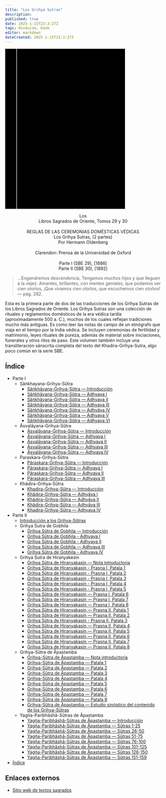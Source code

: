 ```yaml
---
title: "Los Grihya Sutras"
description: 
published: true
date: 2025-1-15T23:3:27Z
tags: Hinduism, book
editor: markdown
dateCreated: 2025-1-15T23:3:27Z
---
```


<div class="urantiapedia-book-front urantiapedia-book-hindu">
<svg xmlns="http://www.w3.org/2000/svg" width="102.6mm" height="136.8mm" viewBox="0 0 102.6 136.8" version="1.1">
	<g transform="translate(-7,-5)">
		<rect width="9.6" height="136.8" x="7" y="5" />
		<rect width="96.9" height="136.8" x="17" y="5" />
		<text style="font-size:5px" x="61" y="22">Hermann Oldenberg (tr.)</text>
		<text style="font-size:4px" x="61" y="125">1886-1892</text>
		<text style="font-size:9px" x="61" y="60">Los Grihya Sutras</text>
		<text style="font-size:9px" x="61" y="70">(2 partes)</text>
	</g>
</svg>
</div>

<p style="text-align:center;">
Los<br>
Libros Sagrados de Oriente, Tomos 29 y 30<br>
<br>
REGLAS DE LAS CEREMONIAS DOMÉSTICAS VÉDICAS<br>
<span class="text-h3">Los Grihya Sutras, (2 partes)</span><br>
<span class="text-h5">Por Hermann Oldenberg</span><br>
<br>
Clarendon: Prensa de la Universidad de Oxford<br>
<br>
Parte I (SBE 29), [1886]<br>
Parte II (SBE 30), [1892]<br>
</p>

> ...Engendremos descendencia.
> Tengamos muchos hijos y que lleguen a la vejez.
> Amantes, brillantes, con mentes geniales, que podamos ver cien otoños,
> ¡Que vivamos cien otoños, que escuchemos cien otoños!
> — pág. 282.

Esta es la primera parte de dos de las traducciones de los Grihya Sutras de los Libros Sagrados de Oriente. Los Grihya Sutras son una colección de rituales y reglamentos domésticos de la era védica tardía (aproximadamente 500 a. C.), muchos de los cuales reflejan tradiciones mucho más antiguas. Es como leer las notas de campo de un etnógrafo que viaja en el tiempo por la India védica. Se incluyen ceremonias de fertilidad y matrimonio, leyes rituales de pureza, además de material sobre iniciaciones, funerales y otros ritos de paso. Este volumen también incluye una transliteración sánscrita completa del texto del Khadira-Grihya-Sutra, algo poco común en la serie SBE.



## Índice

- Parte I
	- Sâṅkhayana-Grihya-Sûtra
		- [Sâṅkhâyana-Grihya-Sûtra — Introducción](/es/book/Hinduism/The_Grihya_Sutras/Sankhayana_Intro)
		- [Sâṅkhâyana-Grihya-Sûtra — Adhyaya I](/es/book/Hinduism/The_Grihya_Sutras/Sankhayana_1)
		- [Sâṅkhâyana-Grihya-Sûtra — Adhyaya II](/es/book/Hinduism/The_Grihya_Sutras/Sankhayana_2)
		- [Sâṅkhâyana-Grihya-Sûtra — Adhyaya III](/es/book/Hinduism/The_Grihya_Sutras/Sankhayana_3)
		- [Sâṅkhâyana-Grihya-Sûtra — Adhyâya IV](/es/book/Hinduism/The_Grihya_Sutras/Sankhayana_4)
		- [Sâṅkhâyana-Grihya-Sûtra — Adhyaya V](/es/book/Hinduism/The_Grihya_Sutras/Sankhayana_5)
		- [Sâṅkhâyana-Grihya-Sûtra — Adhyaya VI](/es/book/Hinduism/The_Grihya_Sutras/Sankhayana_6)
	- Âsvalâyana-Grihya-Sûtra
		- [Âsvalâyana-Grihya-Sûtra — Introducción](/es/book/Hinduism/The_Grihya_Sutras/Asvalayana_Intro)
		- [Āsvalāyana-Grihya-Sūtra — Adhyaya I](/es/book/Hinduism/The_Grihya_Sutras/Asvalayana_1)
		- [Āsvalāyana-Grihya-Sūtra — Adhyaya II](/es/book/Hinduism/The_Grihya_Sutras/Asvalayana_2)
		- [Āsvalāyana-Grihya-Sūtra — Adhyaya III](/es/book/Hinduism/The_Grihya_Sutras/Asvalayana_3)
		- [Āsvalāyana-Grihya-Sūtra — Adhyaya IV](/es/book/Hinduism/The_Grihya_Sutras/Asvalayana_4)
	- Paraskara-Grihya-Sûtra
		- [Pâraskara-Grihya-Sûtra — Introducción](/es/book/Hinduism/The_Grihya_Sutras/Paraskara_Intro)
		- [Pâraskara-Grihya-Sûtra — Adhyaya I](/es/book/Hinduism/The_Grihya_Sutras/Paraskara_1)
		- [Pâraskara-Grihya-Sûtra — Adhyaya II](/es/book/Hinduism/The_Grihya_Sutras/Paraskara_2)
		- [Pâraskara-Grihya-Sûtra — Adhyaya III](/es/book/Hinduism/The_Grihya_Sutras/Paraskara_3)
	- Khâdira-Grihya-Sûtra
		- [Khadira-Grihya-Sûtra — Introducción](/es/book/Hinduism/The_Grihya_Sutras/Khadira_Intro)
		- [Khâdira-Grihya-Sûtra — Adhyâya I](/es/book/Hinduism/The_Grihya_Sutras/Khadira_1)
		- [Khâdira-Grihya-Sûtra — Adhyâya II](/es/book/Hinduism/The_Grihya_Sutras/Khadira_2)
		- [Khâdira-Grihya-Sûtra — Adhyâya III](/es/book/Hinduism/The_Grihya_Sutras/Khadira_3)
		- [Khadira-Grihya-Sūtra — Adhyaya IV](/es/book/Hinduism/The_Grihya_Sutras/Khadira_4)
- Parte II
	- [Introducción a los Grihya-Sûtras](/es/book/Hinduism/The_Grihya_Sutras/Parte_2_Intro)
	- Grihya Sutra de Gobhila
		- [Grihya Sûtra de Gobhila — Introducción](/es/book/Hinduism/The_Grihya_Sutras/Gobhila_Intro)
		- [Grihya Sūtra de Gobhila - Adhyaya I](/es/book/Hinduism/The_Grihya_Sutras/Gobhila_1)
		- [Grihya Sūtra de Gobhila - Adhyaya II](/es/book/Hinduism/The_Grihya_Sutras/Gobhila_2)
		- [Grihya Sūtra de Gobhila — Adhyaya III](/es/book/Hinduism/The_Grihya_Sutras/Gobhila_3)
		- [Grihya Sūtra de Gobhila - Adhyaya IV](/es/book/Hinduism/The_Grihya_Sutras/Gobhila_4)
	- Grihya Sutra de Hiranyakesin
		- [Grihya Sûtra de Hiranyakasin — Nota introductoria](/es/book/Hinduism/The_Grihya_Sutras/Hiranyakesin_1_Intro)
		- [Grihya Sûtra de Hiranyakasin - Prasna I, Patala 1](/es/book/Hinduism/The_Grihya_Sutras/Hiranyakesin_1_1)
		- [Grihya Sûtra de Hiranyakasin - Prasna I, Patala 2](/es/book/Hinduism/The_Grihya_Sutras/Hiranyakesin_1_2)
		- [Grihya Sûtra de Hiranyakasin - Prasna I, Patala 3](/es/book/Hinduism/The_Grihya_Sutras/Hiranyakesin_1_3)
		- [Grihya Sûtra de Hiranyakasin - Prasna I, Patala 4](/es/book/Hinduism/The_Grihya_Sutras/Hiranyakesin_1_4)
		- [Grihya Sûtra de Hiranyakasin - Prasna I, Patala 5](/es/book/Hinduism/The_Grihya_Sutras/Hiranyakesin_1_5)
		- [Grihya Sûtra de Hiranyakasin — Prasna I, Patala 6](/es/book/Hinduism/The_Grihya_Sutras/Hiranyakesin_1_6)
		- [Grihya Sûtra de Hiranyakasin — Prasna I, Patala 7](/es/book/Hinduism/The_Grihya_Sutras/Hiranyakesin_1_7)
		- [Grihya Sûtra de Hiranyakasin — Prasna I, Patala 8](/es/book/Hinduism/The_Grihya_Sutras/Hiranyakesin_1_8)
		- [Grihya Sûtra de Hiranyakasin — Prasna II, Patala 1](/es/book/Hinduism/The_Grihya_Sutras/Hiranyakesin_2_1)
		- [Grihya Sûtra de Hiranyakasin — Prasna II, Patala 2](/es/book/Hinduism/The_Grihya_Sutras/Hiranyakesin_2_2)
		- [Grihya Sûtra de Hiranyakasin - Prasna II, Patala 3](/es/book/Hinduism/The_Grihya_Sutras/Hiranyakesin_2_3)
		- [Grihya Sûtra de Hiranyakasin — Prasna II, Patala 4](/es/book/Hinduism/The_Grihya_Sutras/Hiranyakesin_2_4)
		- [Grihya Sûtra de Hiranyakasin — Prasna II, Patala 5](/es/book/Hinduism/The_Grihya_Sutras/Hiranyakesin_2_5)
		- [Grihya Sûtra de Hiranyakasin — Prasna II, Patala 6](/es/book/Hinduism/The_Grihya_Sutras/Hiranyakesin_2_6)
		- [Grihya Sûtra de Hiranyakasin — Prasna II, Patala 7](/es/book/Hinduism/The_Grihya_Sutras/Hiranyakesin_2_7)
		- [Grihya Sûtra de Hiranyakasin — Prasna II, Patala 8](/es/book/Hinduism/The_Grihya_Sutras/Hiranyakesin_2_8)
	- Grihya-Sûtra de Âpastamba
		- [Grihya-Sûtra de Âpastamba — Nota introductoria](/es/book/Hinduism/The_Grihya_Sutras/Apastamba_Intro)
		- [Grihya-Sūtra de Âpastamba — Patala 1](/es/book/Hinduism/The_Grihya_Sutras/Apastamba_1)
		- [Grihya-Sūtra de Âpastamba — Patala 2](/es/book/Hinduism/The_Grihya_Sutras/Apastamba_2)
		- [Grihya-Sūtra de Âpastamba — Patala 3](/es/book/Hinduism/The_Grihya_Sutras/Apastamba_3)
		- [Grihya-Sūtra de Âpastamba — Patala 4](/es/book/Hinduism/The_Grihya_Sutras/Apastamba_4)
		- [Grihya-Sūtra de Âpastamba — Patala 5](/es/book/Hinduism/The_Grihya_Sutras/Apastamba_5)
		- [Grihya-Sūtra de Âpastamba — Patala 6](/es/book/Hinduism/The_Grihya_Sutras/Apastamba_6)
		- [Grihya-Sūtra de Âpastamba — Patala 7](/es/book/Hinduism/The_Grihya_Sutras/Apastamba_7)
		- [Grihya-Sūtra de Âpastamba — Patala 8](/es/book/Hinduism/The_Grihya_Sutras/Apastamba_8)
		- [Grihya-Sûtra de Âpastamba — Estudio sinóptico del contenido de los Grihya-Sûtras](/es/book/Hinduism/The_Grihya_Sutras/Apastamba_Survey)
	- Yagña-Paribhâshâ-Sūtras de Âpastamba
		- [Yagña-Paribhâshâ-Sūtras de Âpastamba — Introducción](/es/book/Hinduism/The_Grihya_Sutras/Paribhasha_Intro)
		- [Yagña-Paribhâshâ-Sūtras de Âpastamba — Sūtras 1-25](/es/book/Hinduism/The_Grihya_Sutras/Paribhasha_25)
		- [Yagña-Paribhâshâ-Sūtras de Âpastamba — Sūtras 26-50](/es/book/Hinduism/The_Grihya_Sutras/Paribhasha_50)
		- [Yagña-Paribhâshâ-Sūtras de Âpastamba — Sūtras 51-75](/es/book/Hinduism/The_Grihya_Sutras/Paribhasha_75)
		- [Yagña-Paribhâshâ-Sūtras de Âpastamba — Sūtras 76-100](/es/book/Hinduism/The_Grihya_Sutras/Paribhasha_100)
		- [Yagña-Paribhâshâ-Sūtras de Âpastamba — Sūtras 101-125](/es/book/Hinduism/The_Grihya_Sutras/Paribhasha_125)
		- [Yagña-Paribhâshâ-Sūtras de Âpastamba — Sūtras 126-150](/es/book/Hinduism/The_Grihya_Sutras/Paribhasha_150)
		- [Yagña-Paribhâshâ-Sūtras de Âpastamba — Sūtras 151-159](/es/book/Hinduism/The_Grihya_Sutras/Paribhasha_159)
- [Índice](/es/book/Hinduism/The_Grihya_Sutras/Index)

## Enlaces externos

- [Sitio web de textos sagrados](https://archive.sacred-texts.com/hin/sbe29/index.htm)
